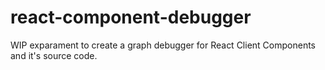 # react-component-debugger

WIP exparament to create a graph debugger for React Client Components and it's source code.
